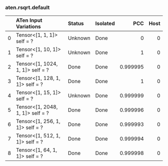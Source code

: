 ### aten.rsqrt.default
|    | ATen Input Variations            | Status   | Isolated   |      PCC |   Host |
|---:|:---------------------------------|:---------|:-----------|---------:|-------:|
|  0 | Tensor<[1, 1, 1]> self = ?       | Unknown  | Done       | 0        |      0 |
|  1 | Tensor<[1, 10, 1]> self = ?      | Unknown  | Done       | 1        |      0 |
|  2 | Tensor<[1, 1024, 1, 1]> self = ? | Done     | Done       | 0.999995 |      0 |
|  3 | Tensor<[1, 128, 1, 1]> self = ?  | Done     | Done       | 1        |      0 |
|  4 | Tensor<[1, 15, 1]> self = ?      | Unknown  | Done       | 0.999999 |      0 |
|  5 | Tensor<[1, 2048, 1, 1]> self = ? | Done     | Done       | 0.999996 |      0 |
|  6 | Tensor<[1, 256, 1, 1]> self = ?  | Done     | Done       | 0.999993 |      0 |
|  7 | Tensor<[1, 512, 1, 1]> self = ?  | Done     | Done       | 0.999994 |      0 |
|  8 | Tensor<[1, 64, 1, 1]> self = ?   | Done     | Done       | 0.999998 |      0 |

